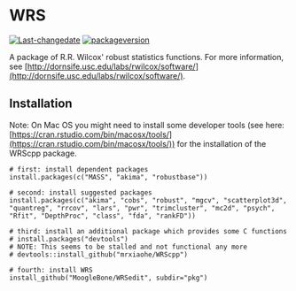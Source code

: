 # WRS #
[![Last-changedate](https://img.shields.io/badge/last%20change-2022--10--04-yellowgreen.svg)](/commits/master)
[![packageversion](https://img.shields.io/badge/Package%20version-0.41-orange.svg?style=flat-square)](commits/master)


A package of R.R. Wilcox' robust statistics functions.
For more information, see [http://dornsife.usc.edu/labs/rwilcox/software/](http://dornsife.usc.edu/labs/rwilcox/software/).


## Installation ##

Note: On Mac OS you might need to install some developer tools (see here: [https://cran.rstudio.com/bin/macosx/tools/](https://cran.rstudio.com/bin/macosx/tools/)) for the installation of the WRScpp package.

    # first: install dependent packages
    install.packages(c("MASS", "akima", "robustbase"))
    
    # second: install suggested packages
    install.packages(c("akima", "cobs", "robust", "mgcv", "scatterplot3d", "quantreg", "rrcov", "lars", "pwr", "trimcluster", "mc2d", "psych", "Rfit", "DepthProc", "class", "fda", "rankFD"))
    
    # third: install an additional package which provides some C functions
    # install.packages("devtools")
    # NOTE: This seems to be stalled and not functional any more
    # devtools::install_github("mrxiaohe/WRScpp")
    
    # fourth: install WRS
    install_github("MoogleBone/WRSedit", subdir="pkg")

